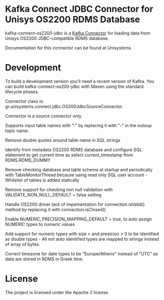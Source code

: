 # Kafka Connect JDBC Connector for Unisys OS2200 RDMS Database

kafka-connect-os2200-jdbc is a [Kafka Connector](http://kafka.apache.org/documentation.html#connect)
for loading data from Unisys OS2200 JDBC-compatible RDMS database.

Documentation for this connector can be found at Unisystems

# Development

To build a development version you'll need a recent version of Kafka. You can build
kafka-connect-os200-jdbc with Maven using the standard lifecycle phases.

Connector class is: gr.unisystems.connect.jdbc.OS200JdbcSourceConnector.

Connector is a source connector only. 

Supports input table names with ":" by replacing it with "-" in the outoup topic name.

Remove double quotes around table name in SQL strings

Identify from metadata OS2200 RDMS database and configure SQL statement to get current time as select current_timestamp from RDMS.RDMS_DUMMY

Remove checking database and table schema at startup and periodically with TableMonitorThread because using read only SQL user account - Whitelist of tables is added statically

Remove support for checking  non null validation with VALIDATE_NON_NULL_DEFAULT = false setting

Handle OS2200 driver lack of impementation for connection.isValid()  method by replacing it with connection.isClosed()

Enable NUMERIC_PRECISION_MAPPING_DEFAULT = true, to auto assign NUMERIC types to numeric values

Add support for numeric types with size > and presicion > 0 to be identified as double types - All not auto identified types are mapped to strings instead of array of bytes.

Correct timezone for date types to be "Europe/Athens" instead of "UTC" as data are stored in RDMS in Greek time.


# License

The project is licensed under the Apache 2 license.
